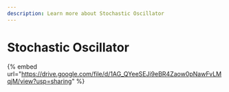 ```yaml
---
description: Learn more about Stochastic Oscillator
---
```


# Stochastic Oscillator

{% embed url="https://drive.google.com/file/d/1AG_QYeeSEJi9eBR4Zaow0pNawFvLMqjM/view?usp=sharing" %}
